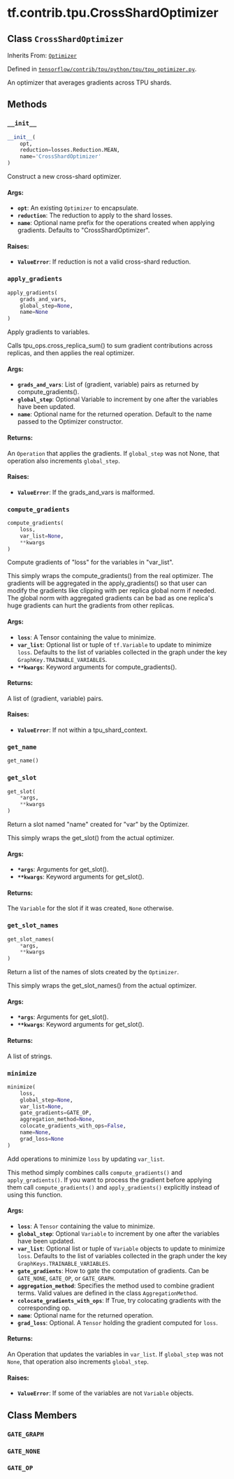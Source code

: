 <div itemscope itemtype="http://developers.google.com/ReferenceObject">
<meta itemprop="name" content="tf.contrib.tpu.CrossShardOptimizer" />
<meta itemprop="property" content="__init__"/>
<meta itemprop="property" content="apply_gradients"/>
<meta itemprop="property" content="compute_gradients"/>
<meta itemprop="property" content="get_name"/>
<meta itemprop="property" content="get_slot"/>
<meta itemprop="property" content="get_slot_names"/>
<meta itemprop="property" content="minimize"/>
<meta itemprop="property" content="GATE_GRAPH"/>
<meta itemprop="property" content="GATE_NONE"/>
<meta itemprop="property" content="GATE_OP"/>
</div>

# tf.contrib.tpu.CrossShardOptimizer

## Class `CrossShardOptimizer`

Inherits From: [`Optimizer`](../../../tf/train/Optimizer.md)



Defined in [`tensorflow/contrib/tpu/python/tpu/tpu_optimizer.py`](https://www.tensorflow.org/code/tensorflow/contrib/tpu/python/tpu/tpu_optimizer.py).

An optimizer that averages gradients across TPU shards.

## Methods

<h3 id="__init__"><code>__init__</code></h3>

``` python
__init__(
    opt,
    reduction=losses.Reduction.MEAN,
    name='CrossShardOptimizer'
)
```

Construct a new cross-shard optimizer.

#### Args:

* <b>`opt`</b>: An existing `Optimizer` to encapsulate.
* <b>`reduction`</b>: The reduction to apply to the shard losses.
* <b>`name`</b>: Optional name prefix for the operations created when applying
    gradients. Defaults to "CrossShardOptimizer".


#### Raises:

* <b>`ValueError`</b>: If reduction is not a valid cross-shard reduction.

<h3 id="apply_gradients"><code>apply_gradients</code></h3>

``` python
apply_gradients(
    grads_and_vars,
    global_step=None,
    name=None
)
```

Apply gradients to variables.

Calls tpu_ops.cross_replica_sum() to sum gradient contributions across
replicas, and then applies the real optimizer.

#### Args:

* <b>`grads_and_vars`</b>: List of (gradient, variable) pairs as returned by
    compute_gradients().
* <b>`global_step`</b>: Optional Variable to increment by one after the
    variables have been updated.
* <b>`name`</b>: Optional name for the returned operation.  Default to the
    name passed to the Optimizer constructor.


#### Returns:

An `Operation` that applies the gradients. If `global_step` was not None,
that operation also increments `global_step`.


#### Raises:

* <b>`ValueError`</b>: If the grads_and_vars is malformed.

<h3 id="compute_gradients"><code>compute_gradients</code></h3>

``` python
compute_gradients(
    loss,
    var_list=None,
    **kwargs
)
```

Compute gradients of "loss" for the variables in "var_list".

This simply wraps the compute_gradients() from the real optimizer. The
gradients will be aggregated in the apply_gradients() so that user can
modify the gradients like clipping with per replica global norm if needed.
The global norm with aggregated gradients can be bad as one replica's huge
gradients can hurt the gradients from other replicas.

#### Args:

* <b>`loss`</b>: A Tensor containing the value to minimize.
* <b>`var_list`</b>: Optional list or tuple of `tf.Variable` to update to minimize
    `loss`.  Defaults to the list of variables collected in the graph
    under the key `GraphKey.TRAINABLE_VARIABLES`.
* <b>`**kwargs`</b>: Keyword arguments for compute_gradients().


#### Returns:

A list of (gradient, variable) pairs.


#### Raises:

* <b>`ValueError`</b>: If not within a tpu_shard_context.

<h3 id="get_name"><code>get_name</code></h3>

``` python
get_name()
```



<h3 id="get_slot"><code>get_slot</code></h3>

``` python
get_slot(
    *args,
    **kwargs
)
```

Return a slot named "name" created for "var" by the Optimizer.

This simply wraps the get_slot() from the actual optimizer.

#### Args:

* <b>`*args`</b>: Arguments for get_slot().
* <b>`**kwargs`</b>: Keyword arguments for get_slot().


#### Returns:

The `Variable` for the slot if it was created, `None` otherwise.

<h3 id="get_slot_names"><code>get_slot_names</code></h3>

``` python
get_slot_names(
    *args,
    **kwargs
)
```

Return a list of the names of slots created by the `Optimizer`.

This simply wraps the get_slot_names() from the actual optimizer.

#### Args:

* <b>`*args`</b>: Arguments for get_slot().
* <b>`**kwargs`</b>: Keyword arguments for get_slot().


#### Returns:

A list of strings.

<h3 id="minimize"><code>minimize</code></h3>

``` python
minimize(
    loss,
    global_step=None,
    var_list=None,
    gate_gradients=GATE_OP,
    aggregation_method=None,
    colocate_gradients_with_ops=False,
    name=None,
    grad_loss=None
)
```

Add operations to minimize `loss` by updating `var_list`.

This method simply combines calls `compute_gradients()` and
`apply_gradients()`. If you want to process the gradient before applying
them call `compute_gradients()` and `apply_gradients()` explicitly instead
of using this function.

#### Args:

* <b>`loss`</b>: A `Tensor` containing the value to minimize.
* <b>`global_step`</b>: Optional `Variable` to increment by one after the
    variables have been updated.
* <b>`var_list`</b>: Optional list or tuple of `Variable` objects to update to
    minimize `loss`.  Defaults to the list of variables collected in
    the graph under the key `GraphKeys.TRAINABLE_VARIABLES`.
* <b>`gate_gradients`</b>: How to gate the computation of gradients.  Can be
    `GATE_NONE`, `GATE_OP`, or  `GATE_GRAPH`.
* <b>`aggregation_method`</b>: Specifies the method used to combine gradient terms.
    Valid values are defined in the class `AggregationMethod`.
* <b>`colocate_gradients_with_ops`</b>: If True, try colocating gradients with
    the corresponding op.
* <b>`name`</b>: Optional name for the returned operation.
* <b>`grad_loss`</b>: Optional. A `Tensor` holding the gradient computed for `loss`.


#### Returns:

An Operation that updates the variables in `var_list`.  If `global_step`
was not `None`, that operation also increments `global_step`.


#### Raises:

* <b>`ValueError`</b>: If some of the variables are not `Variable` objects.



## Class Members

<h3 id="GATE_GRAPH"><code>GATE_GRAPH</code></h3>

<h3 id="GATE_NONE"><code>GATE_NONE</code></h3>

<h3 id="GATE_OP"><code>GATE_OP</code></h3>

